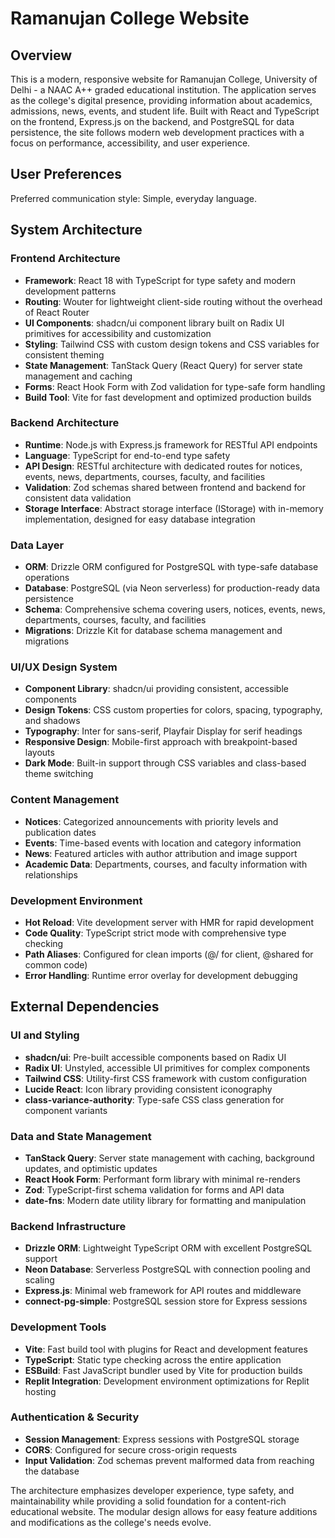 # Ramanujan College Website

## Overview

This is a modern, responsive website for Ramanujan College, University of Delhi - a NAAC A++ graded educational institution. The application serves as the college's digital presence, providing information about academics, admissions, news, events, and student life. Built with React and TypeScript on the frontend, Express.js on the backend, and PostgreSQL for data persistence, the site follows modern web development practices with a focus on performance, accessibility, and user experience.

## User Preferences

Preferred communication style: Simple, everyday language.

## System Architecture

### Frontend Architecture
- **Framework**: React 18 with TypeScript for type safety and modern development patterns
- **Routing**: Wouter for lightweight client-side routing without the overhead of React Router
- **UI Components**: shadcn/ui component library built on Radix UI primitives for accessibility and customization
- **Styling**: Tailwind CSS with custom design tokens and CSS variables for consistent theming
- **State Management**: TanStack Query (React Query) for server state management and caching
- **Forms**: React Hook Form with Zod validation for type-safe form handling
- **Build Tool**: Vite for fast development and optimized production builds

### Backend Architecture
- **Runtime**: Node.js with Express.js framework for RESTful API endpoints
- **Language**: TypeScript for end-to-end type safety
- **API Design**: RESTful architecture with dedicated routes for notices, events, news, departments, courses, faculty, and facilities
- **Validation**: Zod schemas shared between frontend and backend for consistent data validation
- **Storage Interface**: Abstract storage interface (IStorage) with in-memory implementation, designed for easy database integration

### Data Layer
- **ORM**: Drizzle ORM configured for PostgreSQL with type-safe database operations
- **Database**: PostgreSQL (via Neon serverless) for production-ready data persistence
- **Schema**: Comprehensive schema covering users, notices, events, news, departments, courses, faculty, and facilities
- **Migrations**: Drizzle Kit for database schema management and migrations

### UI/UX Design System
- **Component Library**: shadcn/ui providing consistent, accessible components
- **Design Tokens**: CSS custom properties for colors, spacing, typography, and shadows
- **Typography**: Inter for sans-serif, Playfair Display for serif headings
- **Responsive Design**: Mobile-first approach with breakpoint-based layouts
- **Dark Mode**: Built-in support through CSS variables and class-based theme switching

### Content Management
- **Notices**: Categorized announcements with priority levels and publication dates
- **Events**: Time-based events with location and category information
- **News**: Featured articles with author attribution and image support
- **Academic Data**: Departments, courses, and faculty information with relationships

### Development Environment
- **Hot Reload**: Vite development server with HMR for rapid development
- **Code Quality**: TypeScript strict mode with comprehensive type checking
- **Path Aliases**: Configured for clean imports (@/ for client, @shared for common code)
- **Error Handling**: Runtime error overlay for development debugging

## External Dependencies

### UI and Styling
- **shadcn/ui**: Pre-built accessible components based on Radix UI
- **Radix UI**: Unstyled, accessible UI primitives for complex components
- **Tailwind CSS**: Utility-first CSS framework with custom configuration
- **Lucide React**: Icon library providing consistent iconography
- **class-variance-authority**: Type-safe CSS class generation for component variants

### Data and State Management
- **TanStack Query**: Server state management with caching, background updates, and optimistic updates
- **React Hook Form**: Performant form library with minimal re-renders
- **Zod**: TypeScript-first schema validation for forms and API data
- **date-fns**: Modern date utility library for formatting and manipulation

### Backend Infrastructure
- **Drizzle ORM**: Lightweight TypeScript ORM with excellent PostgreSQL support
- **Neon Database**: Serverless PostgreSQL with connection pooling and scaling
- **Express.js**: Minimal web framework for API routes and middleware
- **connect-pg-simple**: PostgreSQL session store for Express sessions

### Development Tools
- **Vite**: Fast build tool with plugins for React and development features
- **TypeScript**: Static type checking across the entire application
- **ESBuild**: Fast JavaScript bundler used by Vite for production builds
- **Replit Integration**: Development environment optimizations for Replit hosting

### Authentication & Security
- **Session Management**: Express sessions with PostgreSQL storage
- **CORS**: Configured for secure cross-origin requests
- **Input Validation**: Zod schemas prevent malformed data from reaching the database

The architecture emphasizes developer experience, type safety, and maintainability while providing a solid foundation for a content-rich educational website. The modular design allows for easy feature additions and modifications as the college's needs evolve.